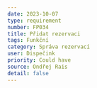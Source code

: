 ```yaml
---
date: 2023-10-07
type: requirement
number: FP034
title: Přidat rezervaci
tags: Funkční
category: Správa rezervací
user: Dispečink
priority: Could have
source: Ondřej Rais
detail: false
---
```


